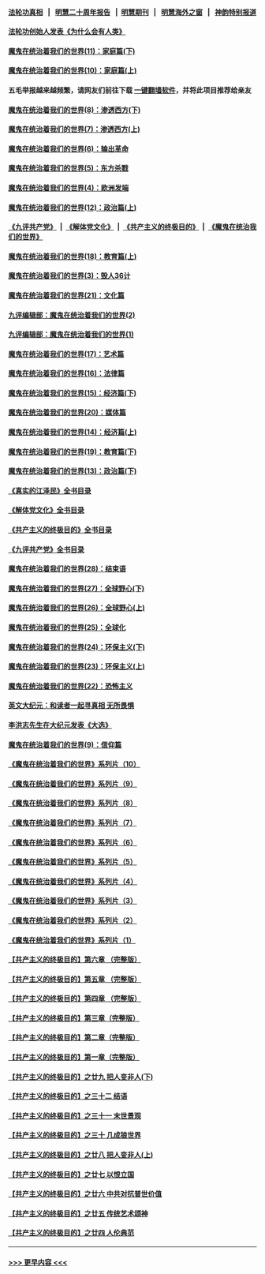 #### [法轮功真相](https://github.com/gfw-breaker/truth/blob/master/README.md?t=0) &nbsp;&nbsp;|&nbsp;&nbsp; [明慧二十周年报告](https://github.com/gfw-breaker/mh-reports/blob/master/README.md?t=0) &nbsp;&nbsp;|&nbsp;&nbsp;[明慧期刊](https://github.com/gfw-breaker/mh-qikan) &nbsp;&nbsp;|&nbsp;&nbsp; [明慧海外之窗](https://github.com/gfw-breaker/mh-news/blob/master/README.md?t=0) &nbsp;&nbsp;|&nbsp;&nbsp; [神韵特别报道](https://github.com/gfw-breaker/mh-news/blob/master/shenyun.md?t=0)
#### [法轮功创始人发表《为什么会有人类》](../pages/nsc422/n13912117.md?t=03311244) 
#### [魔鬼在统治着我们的世界(11)：家庭篇(下)](../pages/nsc422/n10440961.md?t=03311244) 
#### [魔鬼在统治着我们的世界(10)：家庭篇(上)](../pages/nsc422/n10435448.md?t=03311244) 
#### 五毛举报越来越频繁，请网友们前往下载 [一键翻墙软件](https://github.com/gfw-breaker/ssr-accounts)，并将此项目推荐给亲友
#### [魔鬼在统治着我们的世界(8)：渗透西方(下)](../pages/nsc422/n10429603.md?t=03311244) 
#### [魔鬼在统治着我们的世界(7)：渗透西方(上)](../pages/nsc422/n10426013.md?t=03311244) 
#### [魔鬼在统治着我们的世界(6)：输出革命](../pages/nsc422/n10421536.md?t=03311244) 
#### [魔鬼在统治着我们的世界(5)：东方杀戮](../pages/nsc422/n10417707.md?t=03311244) 
#### [魔鬼在统治着我们的世界(4)：欧洲发端](../pages/nsc422/n10414890.md?t=03311244) 
#### [魔鬼在统治着我们的世界(12)：政治篇(上)](../pages/nsc422/n10444576.md?t=03311244) 
#### [《九评共产党》](https://github.com/begood0513/9ping.md/blob/master/README.md) &nbsp;|&nbsp; [《解体党文化》](../../../../jtdwh.md/blob/master/README.md)  &nbsp;|&nbsp; [《共产主义的终极目的》](../../../../gczydzjmd.md/blob/master/README.md) &nbsp;|&nbsp; [《魔鬼在统治我们的世界》](../../../../mgztzwmdsj.md/blob/master/README.md) 
#### [魔鬼在统治着我们的世界(18)：教育篇(上)](../pages/nsc422/n10526970.md?t=03311244) 
#### [魔鬼在统治着我们的世界(3)：毁人36计](../pages/nsc422/n10411583.md?t=03311244) 
#### [魔鬼在统治着我们的世界(21)：文化篇](../pages/nsc422/n10597706.md?t=03311244) 
#### [九评编辑部：魔鬼在统治着我们的世界(2)](../pages/nsc422/n10410036.md?t=03311244) 
#### [九评编辑部：魔鬼在统治着我们的世界(1)](../pages/nsc422/n10406825.md?t=03311244) 
#### [魔鬼在统治着我们的世界(17)：艺术篇](../pages/nsc422/n10499093.md?t=03311244) 
#### [魔鬼在统治着我们的世界(16)：法律篇](../pages/nsc422/n10485969.md?t=03311244) 
#### [魔鬼在统治着我们的世界(15)：经济篇(下)](../pages/nsc422/n10469975.md?t=03311244) 
#### [魔鬼在统治着我们的世界(20)：媒体篇](../pages/nsc422/n10586579.md?t=03311244) 
#### [魔鬼在统治着我们的世界(14)：经济篇(上)](../pages/nsc422/n10457370.md?t=03311244) 
#### [魔鬼在统治着我们的世界(19)：教育篇(下)](../pages/nsc422/n10564808.md?t=03311244) 
#### [魔鬼在统治着我们的世界(13)：政治篇(下)](../pages/nsc422/n10448270.md?t=03311244) 
#### [《真实的江泽民》全书目录](../pages/nsc422/n13721399.md?t=03311244) 
#### [《解体党文化》全书目录](../pages/nsc422/n13721157.md?t=03311244) 
#### [《共产主义的终极目的》全书目录](../pages/nsc422/n13721048.md?t=03311244) 
#### [《九评共产党》全书目录](../pages/nsc422/n13708085.md?t=03311244) 
#### [魔鬼在统治着我们的世界(28)：结束语](../pages/nsc422/n10936246.md?t=03311244) 
#### [魔鬼在统治着我们的世界(27)：全球野心(下)](../pages/nsc422/n10928319.md?t=03311244) 
#### [魔鬼在统治着我们的世界(26)：全球野心(上)](../pages/nsc422/n10900318.md?t=03311244) 
#### [魔鬼在统治着我们的世界(25)：全球化](../pages/nsc422/n10788205.md?t=03311244) 
#### [魔鬼在统治着我们的世界(24)：环保主义(下)](../pages/nsc422/n10695307.md?t=03311244) 
#### [魔鬼在统治着我们的世界(23)：环保主义(上)](../pages/nsc422/n10688613.md?t=03311244) 
#### [魔鬼在统治着我们的世界(22)：恐怖主义](../pages/nsc422/n10614727.md?t=03311244) 
#### [英文大纪元：和读者一起寻真相 无所畏惧](../pages/nsc422/n12542027.md?t=03311244) 
#### [李洪志先生在大纪元发表《大选》](../pages/nsc422/n12534746.md?t=03311244) 
#### [魔鬼在统治着我们的世界(9)：信仰篇](../pages/nsc422/n10432159.md?t=03311244) 
#### [《魔鬼在统治着我们的世界》系列片（10）](../pages/nsc422/n12292670.md?t=03311244) 
#### [《魔鬼在统治着我们的世界》系列片（9）](../pages/nsc422/n12290859.md?t=03311244) 
#### [《魔鬼在统治着我们的世界》系列片（8）](../pages/nsc422/n12287445.md?t=03311244) 
#### [《魔鬼在统治着我们的世界》系列片（7）](../pages/nsc422/n12283425.md?t=03311244) 
#### [《魔鬼在统治着我们的世界》系列片（6）](../pages/nsc422/n12282314.md?t=03311244) 
#### [《魔鬼在统治着我们的世界》系列片（5）](../pages/nsc422/n12281419.md?t=03311244) 
#### [《魔鬼在统治着我们的世界》系列片（4）](../pages/nsc422/n12274024.md?t=03311244) 
#### [《魔鬼在统治着我们的世界》系列片（3）](../pages/nsc422/n12271322.md?t=03311244) 
#### [《魔鬼在统治着我们的世界》系列片（2）](../pages/nsc422/n12269049.md?t=03311244) 
#### [《魔鬼在统治着我们的世界》系列片（1）](../pages/nsc422/n12267575.md?t=03311244) 
#### [【共产主义的终极目的】第六章 （完整版）](../pages/nsc422/n11428913.md?t=03311244) 
#### [【共产主义的终极目的】第五章 （完整版）](../pages/nsc422/n11428912.md?t=03311244) 
#### [【共产主义的终极目的】第四章 （完整版）](../pages/nsc422/n11428907.md?t=03311244) 
#### [【共产主义的终极目的】第三章（完整版）](../pages/nsc422/n11428848.md?t=03311244) 
#### [【共产主义的终极目的】第二章（完整版）](../pages/nsc422/n11428831.md?t=03311244) 
#### [【共产主义的终极目的】第一章（完整版）](../pages/nsc422/n11417651.md?t=03311244) 
#### [【共产主义的终极目的】之廿九 把人变非人(下)](../pages/nsc422/n11344140.md?t=03311244) 
#### [【共产主义的终极目的】之三十二 结语](../pages/nsc422/n11360535.md?t=03311244) 
#### [【共产主义的终极目的】之三十一 末世景观](../pages/nsc422/n11351129.md?t=03311244) 
#### [【共产主义的终极目的】之三十 几成狼世界](../pages/nsc422/n11348280.md?t=03311244) 
#### [【共产主义的终极目的】之廿八 把人变非人(上)](../pages/nsc422/n11340492.md?t=03311244) 
#### [【共产主义的终极目的】之廿七 以恨立国](../pages/nsc422/n11336944.md?t=03311244) 
#### [【共产主义的终极目的】之廿六 中共对抗普世价值](../pages/nsc422/n11324785.md?t=03311244) 
#### [【共产主义的终极目的】之廿五 传统艺术颂神](../pages/nsc422/n11296396.md?t=03311244) 
#### [【共产主义的终极目的】之廿四 人伦典范](../pages/nsc422/n11296397.md?t=03311244) 

----
#### [ >>> 更早内容 <<< ](../indexes/nsc422-earlier.md)
